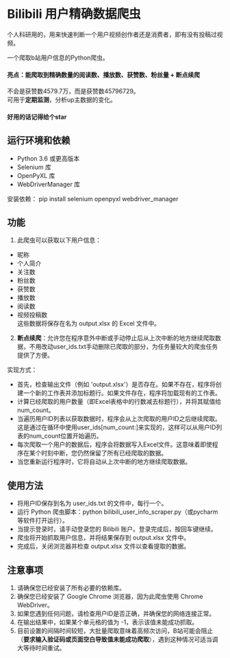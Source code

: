 # Bilibili 用户精确数据爬虫

个人科研用的，用来快速判断一个用户视频创作者还是消费者，即有没有投稿过视频。

一个爬取b站用户信息的Python爬虫。

#### 亮点：能爬取到精确数量的阅读数、播放数、获赞数、粉丝量 + 断点续爬     
不会是获赞数4579.7万，而是获赞数45796729。      
可用于**定期监测**，分析up主数据的变化。

#### 好用的话记得给个star

## 运行环境和依赖

* Python 3.6 或更高版本
* Selenium 库
* OpenPyXL 库
* WebDriverManager 库

安装依赖：
pip install selenium openpyxl webdriver_manager

## 功能
1. 此爬虫可以获取以下用户信息：
  * 昵称
  * 个人简介
  * 关注数
  * 粉丝数
  * 获赞数
  * 播放数
  * 阅读数
  * 视频投稿数          
这些数据将保存在名为 output.xlsx 的 Excel 文件中。

2. **断点续爬**：允许您在程序意外中断或手动停止后从上次中断的地方继续爬取数据，不用改动user_ids.txt手动删除已爬取的部分，为任务量较大的爬虫任务提供了方便。         

实现方式：
  * 首先，检查输出文件（例如 'output.xlsx'）是否存在。如果不存在，程序将创建一个新的工作表并添加标题行。如果文件存在，程序将加载现有的工作表。
  * 计算已经爬取的用户数量（即Excel表格中的行数减去标题行），并将其赋值给num_count。
  * 当遍历用户ID列表以获取数据时，程序会从上次爬取的用户ID之后继续爬取。这是通过在循环中使用user_ids[num_count:]来实现的，这样可以从用户ID列表的num_count位置开始遍历。
  * 每次爬取一个用户的数据后，程序会将数据写入Excel文件。这意味着即使程序在某个时刻中断，您仍然保留了所有已经爬取的数据。
  * 当您重新运行程序时，它将自动从上次中断的地方继续爬取数据。

## 使用方法
* 将用户ID保存到名为 user_ids.txt 的文件中，每行一个。
* 运行 Python 爬虫脚本：python bilibili_user_info_scraper.py（或pycharm等软件打开运行）。
* 当提示登录时，请手动登录您的 Bilibili 账户。登录完成后，按回车键继续。
* 爬虫将开始抓取用户信息，并将结果保存到 output.xlsx 文件中。
* 完成后，关闭浏览器并检查 output.xlsx 文件以查看提取的数据。

## 注意事项
1. 请确保您已经安装了所有必要的依赖库。
2. 确保您已经安装了 Google Chrome 浏览器，因为此爬虫使用 Chrome WebDriver。
3. 如果您遇到任何问题，请检查用户ID是否正确，并确保您的网络连接正常。
4. 在输出结果中，如果某个单元格的值为 -1，表示该值未能成功抓取。      
5. 目前设置的间隔时间较短，大批量爬取意味着高频次访问，B站可能会阻止（**要求输入验证码或页面空白导致值未能成功爬取**），遇到这种情况可适当调大等待时间重试。
